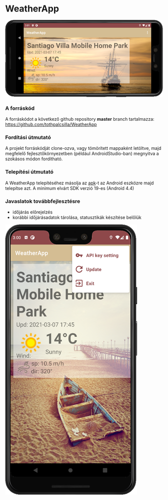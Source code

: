 # WeatherApp

![image](https://github.com/tothpalcsilla/WeatherApp/blob/master/images/land.png)

### A forráskód  
A forráskódot a következő github repository **master** branch tartalmazza: https://github.com/tothpalcsilla/WeatherApp

### Fordítási útmutató  
A projekt forráskódját clone-ozva, vagy tömörített mappaként letöltve, majd megfelelő fejlesztőkörnyezetben (például AndroidStudio-ban) megnyitva a szokásos módon fordítható. 

### Telepítési útmutató  
A WeatherApp telepítéséhez másolja az [apk](https://github.com/tothpalcsilla/WeatherApp/tree/master/apk)-t az Android eszközre majd telepítse azt.
A minimum elvárt SDK verzió 19-es (Android 4.4)

### Javaslatok továbbfejlesztésre  
- időjárás előrejelzés
- korábbi időjárásadatok tárolása, statusztikák készítése belőlük


![image](https://github.com/tothpalcsilla/WeatherApp/blob/master/images/menu.png)
